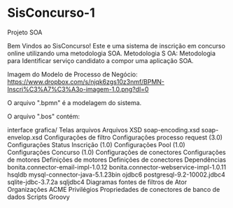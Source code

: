 # SisConcurso-1
Projeto SOA

Bem Vindos ao SisConcurso! Este e uma sistema de inscrição em concurso online utilizando uma metodologia SOA. Metodologia S
OA: Metodologia para Identificar serviço candidato a compor uma aplicação SOA.

Imagem do Modelo de Processo de Negócio: https://www.dropbox.com/s/njqk6zgs10z3nmf/BPMN-Inscri%C3%A7%C3%A3o-imagem-1.0.png?dl=0

O arquivo ".bpmn" é a modelagem do sistema.

O arquivo ".bos" contém:

interface grafica/ Telas
arquivos 
Arquivos XSD 
soap-encoding.xsd 
soap-envelop.xsd 
Configurações de filtro 
Configurações processo request (3.0)
Configurações Status Inscrição (1.0) 
Configurações Pool (1.0) 
Configurações Concurso (1.0) 
Configurações de conectores 
Configurações de motores Definições de motores Definições de conectores
Dependências 
bonita.connector-email-impl-1.0.12 
bonita.connector-webservice-impl-1.0.11 
hsqldb mysql-connector-java-5.1.23bin 
ojdbc6 
postgresql-9.2-10002.jdbc4 
sqlite-jdbc-3.7.2a 
sqljdbc4 
Diagramas fontes de filtros de Ator 
Organizações 
ACME 
Privilégios 
Propriedades de conectores de banco de dados 
Scripts Groovy

